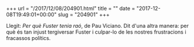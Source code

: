 +++
url = "/2017/12/08/204901.html"
title = ""
date = "2017-12-08T19:49:01+00:00"
slug = "204901"
+++

<p>Llegit: <em>Per què Fuster tenia raó</em>, de Pau Viciano. Dit d'una altra manera: per què és tan injust tergiversar Fuster i culpar-lo de les nostres frustracions i fracassos polítics.</p>
